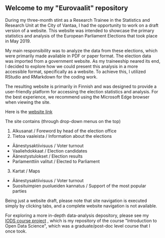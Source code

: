 ## Welcome to my "Eurovaalit" repository

During my three-month stint as a Research Trainee in the Statistics and Research Unit at the City of Vantaa, I had the opportunity to work on a draft version of a website. This website was intended to showcase the primary statistics and analysis of the European Parliament Elections that took place in May 2019.

My main responsibility was to analyze the data from these elections, which were primarily made available in PDF or paper format. The election data was imported from a government website. As my traineeship neared its end, I decided to explore how we could present this analysis in a more accessible format, specifically as a website. To achieve this, I utilized RStudio and RMarkdown for the coding work.

The resulting website is primarily in Finnish and was designed to provide a user-friendly platform for accessing the election statistics and analysis. For the best experience, we recommend using the Microsoft Edge browser when viewing the site.

Here is the [website link](https://breezewindx.github.io/eurovaalit/)

The site contains (through drop-down menus on the top)
1. Alkusanat / Foreword by head of the election office
2. Tietoa vaaleista / Information about the elections
  - Äänestysaktiivisuus / Voter turnout
  - Vaaliehdokkaat / Election candidates
  - Äänestystulokset / Election results
  - Parlamenttiin valitut / Elected to Parliament
3. Kartat / Maps
  - Äänestysaktiivisuus / Voter turnout
  - Suosituimpien puolueiden kannatus / Support of the most popular parties
    
Being just a website draft, please note that site navigation is executed simply by clicking tabs, and a complete website navigation is not available.

For exploring a more in-depth data-analysis depository, please see my [IODS course project](https://github.com/BreezewindX/IODS-project/tree/master) , which is my repository of the course "Introduction to Open Data Science", which was a graduate/post-doc level course that I once took.

